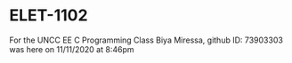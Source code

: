 # ELET-1102
For the UNCC EE C Programming Class
Biya Miressa, github ID: 73903303 was here on 11/11/2020 at 8:46pm 
